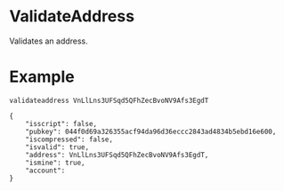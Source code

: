 # ValidateAddress

Validates an address.

# Example

```
validateaddress VnLlLns3UFSqd5QFhZecBvoNV9Afs3EgdT

{
    "isscript": false,
    "pubkey": 044f0d69a326355acf94da96d36eccc2843ad4834b5ebd16e600,
    "iscompressed": false,
    "isvalid": true,
    "address": VnLlLns3UFSqd5QFhZecBvoNV9Afs3EgdT,
    "ismine": true,
    "account":
}

```
